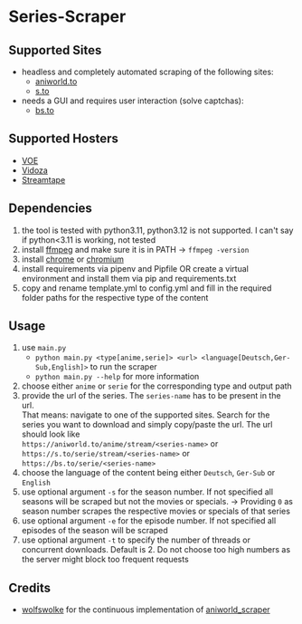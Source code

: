# Series-Scraper

## Supported Sites
- headless and completely automated scraping of the following sites:
  - [aniworld.to](https://aniworld.to)
  - [s.to](https://s.to)
- needs a GUI and requires user interaction (solve captchas):
  - [bs.to](https://bs.to)

## Supported Hosters
- [VOE](https://voe.sx)
- [Vidoza](https://vidoza.net)
- [Streamtape](https://streamtape.com)

## Dependencies

1. the tool is tested with python3.11, python3.12 is not supported. I can't say if python<3.11 is working, not tested
2. install [ffmpeg](https://ffmpeg.org/download.html) and make sure it is in PATH -> `ffmpeg -version`
3. install [chrome](https://www.google.com/chrome/) or [chromium](https://www.chromium.org/getting-involved/download-chromium/)
4. install requirements via pipenv and Pipfile OR create a virtual environment and install them via pip and requirements.txt
5. copy and rename template.yml to config.yml and fill in the required folder paths for the respective type of the content

## Usage
1. use `main.py`
    - `python main.py <type[anime,serie]> <url> <language[Deutsch,Ger-Sub,English]>` to run the scraper
    - `python main.py --help` for more information
2. choose either `anime` or `serie` for the corresponding type and output path
3. provide the url of the series. The `series-name` has to be present in the url.  
That means: navigate to one of the supported sites. Search for the series you want to download and simply copy/paste the url. The url should look like  
`https://aniworld.to/anime/stream/<series-name>` or  
`https://s.to/serie/stream/<series-name>` or  
`https://bs.to/serie/<series-name>`
4. choose the language of the content being either `Deutsch`, `Ger-Sub` or `English`
5. use optional argument `-s` for the season number. If not specified all seasons will be scraped but not the movies or specials. -> Providing `0` as season number scrapes the respective movies or specials of that series
6. use optional argument `-e` for the episode number. If not specified all episodes of the season will be scraped
7. use optional argument `-t` to specify the number of threads or concurrent downloads. Default is 2. Do not choose too high numbers as the server might block too frequent requests

## Credits
- [wolfswolke](https://github.com/wolfswolke) for the continuous implementation of [aniworld_scraper](https://github.com/wolfswolke/aniworld_scraper)
